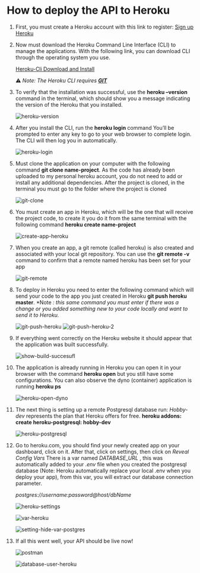 # How to deploy the API to Heroku

1. First, you  must create a Heroku account with this link to register:
    [Sign up Heroku](https://signup.heroku.com/)

2. Now must download the Heroku Command Line Interface (CLI) to manage the applications. With the following link, you can download CLI through the operating system you use.

    [Heroku-Cli Download and Install](https://devcenter.heroku.com/articles/heroku-cli#download-and-install)

    :warning: *Note: The Heroku CLI requires **[GIT](https://git-scm.com/downloads)***

3. To verify that the installation was successful, use the **heroku –version** command in the terminal, which should show you a message indicating the version of the Heroku that you installed.

    ![heroku-version](heroku-documentation-img/heroku-version.png)

4. After you install the CLI, run the **heroku login** command  You’ll be prompted to enter any key to go to your web browser to complete login. The CLI will then log you in automatically.

    ![heroku-login](heroku-documentation-img/heroku-login.png)

5. Must clone the application on your computer with the following command **git clone name-project**. As the code has already been uploaded to my personal heroku account, you do not need to add or install any additional dependencies. After the project is cloned, in the terminal you must go to the folder where the project is cloned

    ![git-clone](heroku-documentation-img/git-clone.png)

6. You must create an app in Heroku, which will be the one that will receive the project code, to create it you do it from the same terminal with the following command **heroku create name-project**

    ![create-app-heroku](heroku-documentation-img/create-app-heroku.png)

7. When you create an app, a git remote (called heroku) is also created and associated with your local git repository. You can use the **git remote -v** command to confirm that a remote named heroku has been set for your app

    ![git-remote](heroku-documentation-img/git-remote.png)

8. To deploy in Heroku you need to enter the following command which will send your code to the app you just created in Heroku **git push heroku master**. *Note *: this same command you must enter if there was a change or you added something new to your code locally and want to send it to Heroku.*
     
    ![git-push-heroku](heroku-documentation-img/git-push-heroku.png)
    ![git-push-heroku-2](heroku-documentation-img/git-push-heroku-2.png)

9. If everything went correctly on the Heroku website it should appear that the application was built successfully.

    ![show-build-succesufl](heroku-documentation-img/show-build-succesufl.png)

10. The application is already running in Heroku you can open it in your browser with the command
**heroku open** but you still have some configurations. You can also observe the dyno (container) application is running **heroku ps**

    ![heroku-open-dyno](heroku-documentation-img/heroku-open-dyno.png)

11. The next thing is setting up a remote Postgresql database run: *Hobby-dev* represents the plan that Heroku offers for free. **heroku addons: create heroku-postgresql: hobby-dev**

    ![heroku-postgresql](heroku-documentation-img/heroku-postgresql.png)

12. Go to heroku.com, you should find your newly created app on your dashboard, click on it. After that, click on settings, then click on *Reveal Config Vars*
There is a var named *DATABASE_URL* , this was automatically added to your *.env* file when you created the postgresql database (Note: Heroku automatically replace your local .env when you deploy your app), from this var, you will extract our database connection parameter.

    *postgres://username:password@host/dbName*

    ![heroku-settings](heroku-documentation-img/heroku-settings.png)

    ![var-heroku](heroku-documentation-img/var-heroku.png)

    ![setting-hide-var-postgres](heroku-documentation-img/setting-hide-var-postgres.png)

13. If all this went well, your API should be live now!

    ![postman](heroku-documentation-img/postman.png)

    ![database-user-heroku](heroku-documentation-img/database-user-heroku.png)

